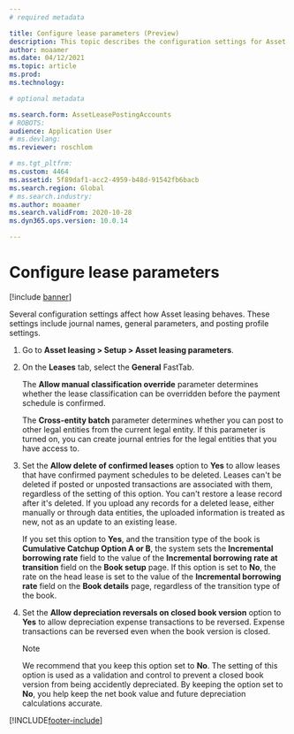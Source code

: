 ```yaml
---
# required metadata

title: Configure lease parameters (Preview)
description: This topic describes the configuration settings for Asset leasing, such as security information and accounting settings.
author: moaamer
ms.date: 04/12/2021
ms.topic: article
ms.prod: 
ms.technology: 

# optional metadata

ms.search.form: AssetLeasePostingAccounts
# ROBOTS: 
audience: Application User
# ms.devlang: 
ms.reviewer: roschlom

# ms.tgt_pltfrm: 
ms.custom: 4464
ms.assetid: 5f89daf1-acc2-4959-b48d-91542fb6bacb
ms.search.region: Global
# ms.search.industry: 
ms.author: moaamer
ms.search.validFrom: 2020-10-28
ms.dyn365.ops.version: 10.0.14

---
```


# Configure lease parameters

[!include [banner](../includes/banner.md)]

Several configuration settings affect how Asset leasing behaves. These settings include journal names, general parameters, and posting profile settings.

1. Go to **Asset leasing \> Setup \> Asset leasing parameters**.
2. On the **Leases** tab, select the **General** FastTab.

    The **Allow manual classification override** parameter determines whether the lease classification can be overridden before the payment schedule is confirmed.

    The **Cross-entity batch** parameter determines whether you can post to other legal entities from the current legal entity. If this parameter is turned on, you can create journal entries for the legal entities that you have access to.

3. Set the **Allow delete of confirmed leases** option to **Yes** to allow leases that have confirmed payment schedules to be deleted. Leases can't be deleted if posted or unposted transactions are associated with them, regardless of the setting of this option. You can't restore a lease record after it's deleted. If you upload any records for a deleted lease, either manually or through data entities, the uploaded information is treated as new, not as an update to an existing lease.

    If you set this option to **Yes**, and the transition type of the book is **Cumulative Catchup Option A or B**, the system sets the **Incremental borrowing rate** field to the value of the **Incremental borrowing rate at transition** field on the **Book setup** page. If this option is set to **No**, the rate on the head lease is set to the value of the **Incremental borrowing rate** field on the **Book details** page, regardless of the transition type of the book.

4. Set the **Allow depreciation reversals on closed book version** option to **Yes** to allow depreciation expense transactions to be reversed. Expense transactions can be reversed even when the book version is closed.

    > [!NOTE]
    > We recommend that you keep this option set to **No**. The setting of this option is used as a validation and control to prevent a closed book version from being accidently depreciated. By keeping the option set to **No**, you help keep the net book value and future depreciation calculations accurate.


[!INCLUDE[footer-include](../../includes/footer-banner.md)]
